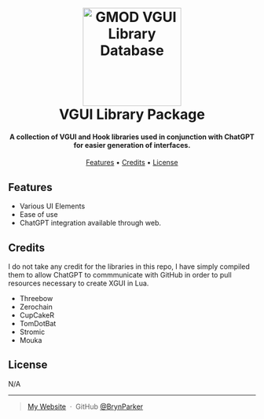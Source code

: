 <h1 align="center">
  <br>
  <a href="http://www.amitmerchant.com/electron-markdownify"><img src="[[https://i.imgur.com/WxPy6t7.png](https://cdn.hashnode.com/res/hashnode/image/upload/v1673891784142/8078a8cf-4f04-4a68-98d7-6bd53ef22035.png)](https://cdn.hashnode.com/res/hashnode/image/upload/v1673891784142/8078a8cf-4f04-4a68-98d7-6bd53ef22035.png)" alt="GMOD VGUI Library Database" width="200"></a>
  <br>
  VGUI Library Package
  <br>
</h1>

<h4 align="center">A collection of VGUI and Hook libraries used in conjunction with ChatGPT for easier generation of interfaces.</h4>


<p align="center">
  <a href="#features">Features</a> •
  <a href="#credits">Credits</a> •
  <a href="#license">License</a>
</p>



## Features

* Various UI Elements
* Ease of use
* ChatGPT integration available through web.





## Credits

I do not take any credit for the libraries in this repo, I have simply compiled them to allow ChatGPT to commmunicate with GitHub in order to pull resources necessary to create XGUI in Lua.

- Threebow
- Zerochain
- CupCakeR
- TomDotBat
- Stromic
- Mouka


## License

N/A

---

> [My Website](https://brynparker.com) &nbsp;&middot;&nbsp;
> GitHub [@BrynParker](https://github.com/BrynParker) &nbsp;&nbsp;
